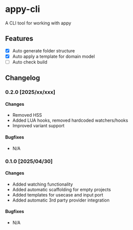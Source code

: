 # appy-cli

A CLI tool for working with appy

## Features

- [x] Auto generate folder structure
- [x] Auto apply a template for domain model
- [ ] Auto check build

## Changelog

### 0.2.0 [2025/xx/xxx]

#### Changes

- Removed HSS
- Added LUA hooks, removed hardcoded watchers/hooks
- Improved variant support

#### Bugfixes

- N/A

### 0.1.0 [2025/04/30]

#### Changes

- Added watching functionality
- Added automatic scaffolding for empty projects
- Added templates for usecase and input port
- Added automatic 3rd party provider integration

#### Bugfixes

- N/A
